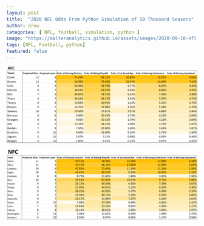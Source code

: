 ```yaml
---
layout: post
title:  "2020 NFL Odds From Python Simulation of 10 Thousand Seasons"
author: drew
categories: [ NFL, football, simulation, python ]
image: "https://malteranalytics.github.io/assets/images/2020-09-10-nfl-odds/image1.png"
tags: [NFL, Football, python]
featured: false
---
```

  
  



![plot of chunk unnamed-chunk-1](/assets/images/2020-09-10-nfl-odds/image1.png)  

![plot of chunk unnamed-chunk-2](/assets/images/2020-09-10-nfl-odds/image2.png)  